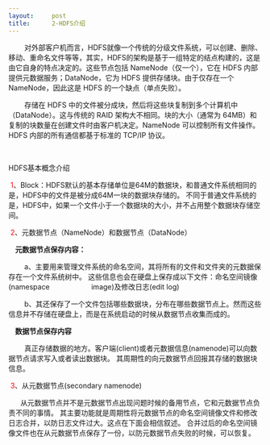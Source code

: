 ```yaml
---
layout:     post
title:      2-HDFS介绍
---
```

<div id="article_content" class="article_content clearfix csdn-tracking-statistics" data-pid="blog" data-mod="popu_307" data-dsm="post">
								            <link rel="stylesheet" href="https://csdnimg.cn/release/phoenix/template/css/ck_htmledit_views-f76675cdea.css">
						<div class="htmledit_views" id="content_views">
                
<p>        对外部客户机而言，HDFS就像一个传统的分级文件系统，可以创建、删除、移动、重命名文件等等，其实，HDFS的架构是基于一组特定的结点构建的，这是由它自身的特点决定的。这些节点包括 NameNode（仅一个），它在 HDFS 内部提供元数据服务；DataNode，它为 HDFS 提供存储块。由于仅存在一个 NameNode，因此这是 HDFS 的一个缺点（单点失败）。</p>
<p>        存储在 HDFS 中的文件被分成块，然后将这些块复制到多个计算机中（DataNode）。这与传统的 RAID 架构大不相同。块的大小（通常为 64MB）和复制的块数量在创建文件时由客户机决定。NameNode 可以控制所有文件操作。HDFS 内部的所有通信都基于标准的 TCP/IP 协议。</p>
<p><br></p>
<p></p>
<p>HDFS基本概念介绍</p>
<p> <span style="color:#ff0000;">1</span>、Block：HDFS默认的基本存储单位是64M的数据块，和普通文件系统相同的是，HDFS中的文件是被分成64M一块的数据块存储的。 不同于普通文件系统的是，HDFS中，如果一个文件小于一个数据块的大小，并不占用整个数据块存储空间。</p>
<p> <span style="color:#ff0000;">2</span>、元数据节点（NameNode）和数据节点（DataNode）</p>
<p><strong>    元数据节点保存内容：</strong> </p>
<p>        a、主要用来管理文件系统的命名空间，其将所有的文件和文件夹的元数据保存在一个文件系统树中。 这些信息也会在硬盘上保存成以下文件：命名空间镜像(namespace                     image)及修改日志(edit log)</p>
<p>        b、其还保存了一个文件包括哪些数据块，分布在哪些数据节点上。然而这些信息并不存储在硬盘上，而是在系统启动的时候从数据节点收集而成的。</p>
<p><strong>    数据节点保存内容</strong></p>
<p>        真正存储数据的地方。客户端(client)或者元数据信息(namenode)可以向数据节点请求写入或者读出数据块。 其周期性的向元数据节点回报其存储的数据块信息。</p>
<p> <span style="color:#ff0000;">3</span>、从元数据节点(secondary namenode) </p>
<p>      从元数据节点并不是元数据节点出现问题时候的备用节点，它和元数据节点负责不同的事情。 其主要功能就是周期性将元数据节点的命名空间镜像文件和修改日志合并，以防日志文件过大。这点在下面会相信叙述。 合并过后的命名空间镜像文件也在从元数据节点保存了一份，以防元数据节点失败的时候，可以恢复。</p>
<br>            </div>
                </div>